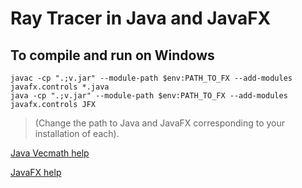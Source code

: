 # Ray Tracer in Java and JavaFX
## To compile and run on Windows
    javac -cp ".;v.jar" --module-path $env:PATH_TO_FX --add-modules javafx.controls *.java
    java -cp ".;v.jar" --module-path $env:PATH_TO_FX --add-modules javafx.controls JFX

>(Change the path to Java and JavaFX corresponding to your installation of each).

[Java Vecmath help](https://docs.oracle.com/cd/E17802_01/j2se/javase/technologies/desktop/java3d/forDevelopers/j3dapi/javax/vecmath/Vector3d.html)

[JavaFX help](https://openjfx.io/openjfx-docs/#install-javafx)
